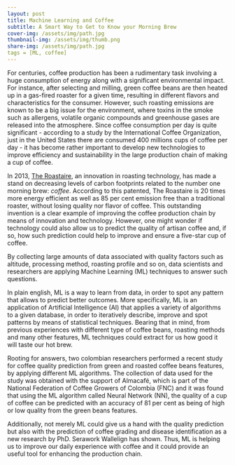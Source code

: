 ```yaml
---
layout: post
title: Machine Learning and Coffee
subtitle: A Smart Way to Get to Know your Morning Brew
cover-img: /assets/img/path.jpg
thumbnail-img: /assets/img/thumb.png
share-img: /assets/img/path.jpg
tags = [ML, coffee]
---
```



For centuries, coffee production has been a rudimentary task involving a huge consumption of energy along with a significant environmental impact. For instance, after selecting and milling, green coffee beans are then heated up in a gas-fired roaster for a given time, resulting in different flavors and characteristics for the consumer. 
However, such roasting emissions are known to be a big issue for the environment, where toxins in the smoke such as allergens, volatile organic compounds and greenhouse gases are released into the atmosphere. Since coffee consumption per day is quite significant - according to a study by the International Coffee Organization, just in the United States there are consumed 400 millions cups of coffee per day - it has become rather important to develop new technologies to improve efficiency and sustainability in the large production chain of making a cup of coffee.

In 2013, [The Roastaire](https://www.freshcup.ca/roastaire), an innovation in roasting technology, has made a stand on decreasing levels of carbon footprints related to the number one morning brew: _coffee_. According to this patented, The Roastaire is 20 times more energy efficient as well as 85 per cent emission free than a traditional roaster, without losing quality nor flavor of coffee. This outstanding invention is a clear example of improving the coffee production chain by means of innovation and technology. However, one might wonder if technology could also allow us to predict the quality of artisan coffee and, if so, how such prediction could help to improve and ensure a five-star cup of coffee.

By collecting large amounts of data associated with quality factors such as altitude, processing method, roasting profile and so on, data scientists and researchers are applying Machine Learning (ML) techniques to answer such questions.


In plain english, ML is a way to learn from data, in order to spot any pattern that allows to predict better outcomes. More specifically, ML is an application of Artificial Intelligence (AI) that applies a variety of algorithms to a given database, in order to iteratively describe, improve and spot patterns by means of statistical techniques. Bearing that in mind, from previous experiences with different type of coffee beans, roasting methods and many other features, ML techniques could extract for us how good it will taste our hot brew.

Rooting for answers, two colombian researchers performed a recent study for coffee quality prediction from green and roasted coffee beans features, by applying different ML algorithms. The collection of data used for the study was obtained with the support of Almacafé, which is part of the National Federation of Coffee Growers of Colombia (FNC) and it was found that using the ML algorithm called Neural Network (NN), the quality of a cup of coffee can be predicted with an accuracy of 81 per cent as being of high or low quality from the green beans features. 

Additionally, not merely ML could give us a hand with the quality prediction but also with the prediction of coffee grading and disease identification as a new research by PhD. Serawork Wallelign has shown. Thus, ML is helping us to improve our daily experience with coffee and it could provide an useful tool for enhancing the production chain.


